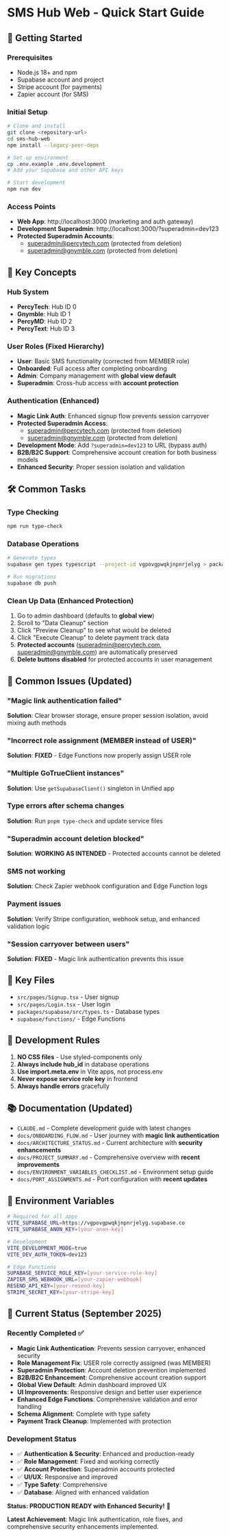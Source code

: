 # SMS Hub Web - Quick Start Guide

## 🚀 Getting Started

### Prerequisites
- Node.js 18+ and npm
- Supabase account and project
- Stripe account (for payments)
- Zapier account (for SMS)

### Initial Setup
```bash
# Clone and install
git clone <repository-url>
cd sms-hub-web
npm install --legacy-peer-deps

# Set up environment
cp .env.example .env.development
# Add your Supabase and other API keys

# Start development
npm run dev
```

### Access Points
- **Web App**: http://localhost:3000 (marketing and auth gateway)
- **Development Superadmin**: http://localhost:3000/?superadmin=dev123
- **Protected Superadmin Accounts**:
  - superadmin@percytech.com (protected from deletion)
  - superadmin@gnymble.com (protected from deletion)

## 🔑 Key Concepts

### Hub System
- **PercyTech**: Hub ID 0
- **Gnymble**: Hub ID 1  
- **PercyMD**: Hub ID 2
- **PercyText**: Hub ID 3

### User Roles (Fixed Hierarchy)
- **User**: Basic SMS functionality (corrected from MEMBER role)
- **Onboarded**: Full access after completing onboarding
- **Admin**: Company management with **global view default**
- **Superadmin**: Cross-hub access with **account protection**

### Authentication (Enhanced)
- **Magic Link Auth**: Enhanced signup flow prevents session carryover
- **Protected Superadmin Access**: 
  - superadmin@percytech.com (protected from deletion)
  - superadmin@gnymble.com (protected from deletion)
- **Development Mode**: Add `?superadmin=dev123` to URL (bypass auth)
- **B2B/B2C Support**: Comprehensive account creation for both business models
- **Enhanced Security**: Proper session isolation and validation

## 🛠️ Common Tasks

### Type Checking
```bash
npm run type-check
```

### Database Operations
```bash
# Generate types
supabase gen types typescript --project-id vgpovgpwqkjnpnrjelyg > packages/supabase/src/types.ts

# Run migrations
supabase db push
```

### Clean Up Data (Enhanced Protection)
1. Go to admin dashboard (defaults to **global view**)
2. Scroll to "Data Cleanup" section
3. Click "Preview Cleanup" to see what would be deleted
4. Click "Execute Cleanup" to delete payment track data
5. **Protected accounts** (superadmin@percytech.com, superadmin@gnymble.com) are automatically preserved
6. **Delete buttons disabled** for protected accounts in user management

## 🐛 Common Issues (Updated)

### "Magic link authentication failed"
**Solution**: Clear browser storage, ensure proper session isolation, avoid mixing auth methods

### "Incorrect role assignment (MEMBER instead of USER)"
**Solution**: **FIXED** - Edge Functions now properly assign USER role

### "Multiple GoTrueClient instances"
**Solution**: Use `getSupabaseClient()` singleton in Unified app

### Type errors after schema changes
**Solution**: Run `pnpm type-check` and update service files

### "Superadmin account deletion blocked"
**Solution**: **WORKING AS INTENDED** - Protected accounts cannot be deleted

### SMS not working
**Solution**: Check Zapier webhook configuration and Edge Function logs

### Payment issues
**Solution**: Verify Stripe configuration, webhook setup, and enhanced validation logic

### "Session carryover between users"
**Solution**: **FIXED** - Magic link authentication prevents this issue

## 📁 Key Files

- `src/pages/Signup.tsx` - User signup
- `src/pages/Login.tsx` - User login
- `packages/supabase/src/types.ts` - Database types
- `supabase/functions/` - Edge Functions

## 🎯 Development Rules

1. **NO CSS files** - Use styled-components only
2. **Always include hub_id** in database operations
3. **Use import.meta.env** in Vite apps, not process.env
4. **Never expose service role key** in frontend
5. **Always handle errors** gracefully

## 📚 Documentation (Updated)

- `CLAUDE.md` - Complete development guide with latest changes
- `docs/ONBOARDING_FLOW.md` - User journey with **magic link authentication**
- `docs/ARCHITECTURE_STATUS.md` - Current architecture with **security enhancements**
- `docs/PROJECT_SUMMARY.md` - Comprehensive overview with **recent improvements**
- `docs/ENVIRONMENT_VARIABLES_CHECKLIST.md` - Environment setup guide
- `docs/PORT_ASSIGNMENTS.md` - Port configuration with **recent updates**

## 🔧 Environment Variables

```bash
# Required for all apps
VITE_SUPABASE_URL=https://vgpovgpwqkjnpnrjelyg.supabase.co
VITE_SUPABASE_ANON_KEY=[your-anon-key]

# Development
VITE_DEVELOPMENT_MODE=true
VITE_DEV_AUTH_TOKEN=dev123

# Edge Functions
SUPABASE_SERVICE_ROLE_KEY=[your-service-role-key]
ZAPIER_SMS_WEBHOOK_URL=[your-zapier-webhook]
RESEND_API_KEY=[your-resend-key]
STRIPE_SECRET_KEY=[your-stripe-key]
```

## 🎯 Current Status (September 2025)

### Recently Completed ✅
- **Magic Link Authentication**: Prevents session carryover, enhanced security
- **Role Management Fix**: USER role correctly assigned (was MEMBER)
- **Superadmin Protection**: Account deletion prevention implemented
- **B2B/B2C Enhancement**: Comprehensive account creation support
- **Global View Default**: Admin dashboard improved UX
- **UI Improvements**: Responsive design and better user experience
- **Enhanced Edge Functions**: Comprehensive validation and error handling
- **Schema Alignment**: Complete with type safety
- **Payment Track Cleanup**: Implemented with protection

### Development Status
- ✅ **Authentication & Security**: Enhanced and production-ready
- ✅ **Role Management**: Fixed and working correctly
- ✅ **Account Protection**: Superadmin accounts protected
- ✅ **UI/UX**: Responsive and improved
- ✅ **Type Safety**: Comprehensive
- ✅ **Database**: Aligned with enhanced validation

**Status: PRODUCTION READY with Enhanced Security!** 🚀

**Latest Achievement**: Magic link authentication, role fixes, and comprehensive security enhancements implemented.
